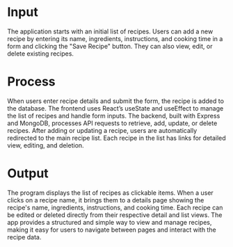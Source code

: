 # Input
The application starts with an initial list of recipes. Users can add a new recipe by entering its name, ingredients, instructions, and cooking time in a form and clicking the "Save Recipe" button. They can also view, edit, or delete existing recipes.

# Process
When users enter recipe details and submit the form, the recipe is added to the database. The frontend uses React’s useState and useEffect to manage the list of recipes and handle form inputs. The backend, built with Express and MongoDB, processes API requests to retrieve, add, update, or delete recipes. After adding or updating a recipe, users are automatically redirected to the main recipe list. Each recipe in the list has links for detailed view, editing, and deletion.

# Output
The program displays the list of recipes as clickable items. When a user clicks on a recipe name, it brings them to a details page showing the recipe's name, ingredients, instructions, and cooking time. Each recipe can be edited or deleted directly from their respective detail and list views. The app provides a structured and simple way to view and manage recipes, making it easy for users to navigate between pages and interact with the recipe data.
